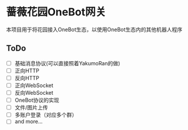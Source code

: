 # 蔷薇花园OneBot网关
本项目用于将花园接入OneBot生态，以使用OneBot生态内的其他机器人程序

## ToDo
- [ ] 基础消息协议(可以直接照着YakumoRan的做)
- [ ] 正向HTTP
- [ ] 反向HTTP
- [ ] 正向WebSocket
- [ ] 反向WebSocket
- [ ] OneBot协议的实现
- [ ] 文件/图片上传
- [ ] 多账户登录（对应多个群）
- [ ] and more...
